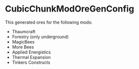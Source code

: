 # CubicChunkModOreGenConfig

This generated ores for the following mods:
 - Thaumcraft
 - Forestry (only underground)
 - MagicBees
 - More Bees
 - Applied Energistics
 - Thermal Expansion
 - Tinkers Constructs
